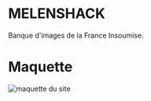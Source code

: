 # MELENSHACK
Banque d'images de la France Insoumise.

# Maquette 
![maquette du site](https://cdn.discordapp.com/attachments/280473124817076224/280473861353635840/schema_site-Recupere.png)
